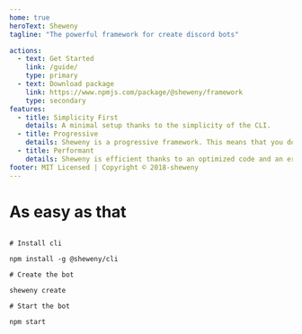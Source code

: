 ```yaml
---
home: true
heroText: Sheweny
tagline: "The powerful framework for create discord bots"

actions:
  - text: Get Started
    link: /guide/
    type: primary
  - text: Download package
    link: https://www.npmjs.com/package/@sheweny/framework
    type: secondary
features:
  - title: Simplicity First
    details: A minimal setup thanks to the simplicity of the CLI.
  - title: Progressive
    details: Sheweny is a progressive framework. This means that you don't have to use it in all of your bot.
  - title: Performant
    details: Sheweny is efficient thanks to an optimized code and an error management.
footer: MIT Licensed | Copyright © 2018-sheweny
---
```


# As easy as that

```shell-session

# Install cli

npm install -g @sheweny/cli

# Create the bot

sheweny create

# Start the bot

npm start
```
